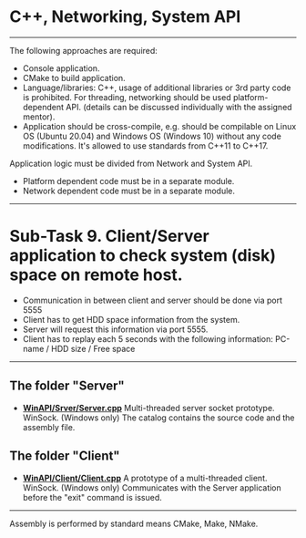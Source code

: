 # C++, Networking, System API

----

The following approaches are required:
- Console application.
- CMake to build application.
- Language/libraries: C++, usage of additional libraries or 3rd party code is prohibited. For threading, networking should be used platform-dependent API. (details can be discussed individually with the assigned mentor).
- Application should be cross-compile, e.g. should be compilable on Linux OS (Ubuntu 20.04) and Windows OS (Windows 10) without any code modifications.
It's allowed to use standards from C++11 to C++17.

 
Application logic must be divided from Network and System API.
- Platform dependent code must be in a separate module.
- Network dependent code must be in a separate module.

----

# Sub-Task 9. Client/Server application to check system (disk) space on remote host.
- Communication in between client and server should be done via port 5555
- Client has to get HDD space information from the system.
- Server will request this information via port 5555.
- Client has to replay each 5 seconds with the following information:
	PC-name / HDD size / Free space
	
----

## The folder "Server"

* **[WinAPI/Srver/Server.cpp](WinAPI/Srver/Server.cpp)** Multi-threaded server socket prototype. WinSock. (Windows only)
The catalog contains the source code and the assembly file.

## The folder "Client"

* **[WinAPI/Client/Client.cpp](WinAPI/Client/Client.cpp)** A prototype of a multi-threaded client. WinSock. (Windows only)
Communicates with the Server application before the "exit" command is issued.

----

Assembly is performed by standard means CMake, Make, NMake.

